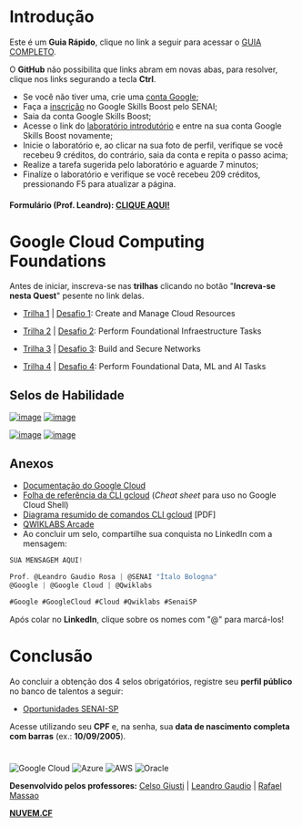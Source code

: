 # Introdução

Este é um **Guia Rápido**, clique no link a seguir para acessar o [GUIA COMPLETO](https://github.com/Leandromeda/Cloud/raw/GCP-Foundations/Cr%C3%A9ditos.pdf).

O **GitHub** não possibilita que links abram em novas abas, para resolver, clique nos links segurando a tecla **Ctrl**.

- Se você não tiver uma, crie uma [conta Google](https://accounts.google.com/SignUp?continue=https://myaccount.google.com%3Futm_source%3Daccount-marketing-page%26utm_medium%3Dcreate-account-button);
- Faça a [inscrição](https://docs.google.com/forms/d/1jrnRcNC6Sp5F_4N3SrRFQgxMm37LUDNTZd9rkVX6Cls/viewform?edit_requested=true) no Google Skills Boost pelo SENAI;
- Saia da conta Google Skills Boost;
- Acesse o link do [laboratório introdutório](https://www.cloudskillsboost.google/focuses/2794?locale=en&parent=catalog&qlcampaign=4p-EDUCR-GCCFSENAISP_OCT22-27) e entre na sua conta Google Skills Boost novamente;
- Inicie o laboratório e, ao clicar na sua foto de perfil, verifique se você recebeu 9 créditos, do contrário, saia da conta e repita o passo acima;
- Realize a tarefa sugerida pelo laboratório e aguarde 7 minutos;
- Finalize o laboratório e verifique se você recebeu 209 créditos, pressionando F5 para atualizar a página.

#### Formulário (Prof. Leandro): [CLIQUE AQUI!](https://forms.gle/R2SfTexHPvsBoHPq7)

# Google Cloud Computing Foundations

Antes de iniciar, inscreva-se nas **trilhas** clicando no botão "**Increva-se nesta Quest**" pesente no link delas.

- [Trilha 1](https://www.cloudskillsboost.google/quests/120) | [Desafio 1](https://github.com/Leandromeda/Cloud/wiki/Desafio-1-%7C-Create-and-Manage-Cloud-Resources): Create and Manage Cloud Resources

- [Trilha 2](https://www.cloudskillsboost.google/quests/118) | [Desafio 2](https://github.com/Leandromeda/Cloud/wiki/Desafio-2-%7C-Perform-Foundational-Infraestructure-Tasks): Perform Foundational Infraestructure Tasks

- [Trilha 3](https://www.cloudskillsboost.google/quests/128) | [Desafio 3](https://github.com/Leandromeda/Cloud/wiki/Desafio-3-%7C-Build-and-Secure-Networks): Build and Secure Networks

- [Trilha 4](https://www.cloudskillsboost.google/quests/117) | [Desafio 4](https://github.com/Leandromeda/Cloud/wiki/Desafio-4-%7C-Perform-Foundational-Data,-ML-and-AI-Tasks): Perform Foundational Data, ML and AI Tasks

## Selos de Habilidade

[![image](https://user-images.githubusercontent.com/105340567/181279712-62693cfd-a8ff-4ab3-adbb-1093b6d1fe28.png)](https://www.cloudskillsboost.google/quests/120)
[![image](https://user-images.githubusercontent.com/105340567/181280073-6c5c67ec-55fd-4d2f-9210-0bd5847a5d71.png)](https://www.cloudskillsboost.google/quests/118)

[![image](https://user-images.githubusercontent.com/105340567/181280160-0b14d642-f92f-4597-914b-78e99655cc84.png)](https://www.cloudskillsboost.google/quests/128)
[![image](https://user-images.githubusercontent.com/105340567/181280303-e8b36330-c6b8-4ffc-aef1-df6e5f0e6d47.png)](https://www.cloudskillsboost.google/quests/117)

<!-- ## Selos dos Cursos (Bônus)

[![image](https://user-images.githubusercontent.com/105340567/181305347-dacad484-61c8-44d3-b13f-20ed68d7ce89.png)](https://google.qwiklabs.com/course_templates/153)
[![image](https://user-images.githubusercontent.com/105340567/181305523-add9128a-3af5-4ccd-aeb4-1126eaa5572b.png)](https://google.qwiklabs.com/course_templates/154)

[![image](https://user-images.githubusercontent.com/105340567/181305860-ba07d15d-9e4e-4dab-a8e4-776353ecbed2.png)](https://google.qwiklabs.com/course_templates/155)
[![image](https://user-images.githubusercontent.com/105340567/181305904-92bd7ae4-6e25-4142-bed0-ad2583cd0811.png)](https://google.qwiklabs.com/course_templates/156) -->

## Anexos

- [Documentação do Google Cloud](https://cloud.google.com/docs?hl=pt-br)
- [Folha de referência da CLI gcloud](https://cloud.google.com/sdk/docs/cheatsheet?hl=pt-br) (_Cheat sheet_ para uso no Google Cloud Shell)
- [Diagrama resumido de comandos CLI gcloud](https://cloud.google.com/static/sdk/docs/images/gcloud-cheat-sheet.pdf?hl=pt-br) [PDF]
- [QWIKLABS Arcade](https://go.qwiklabs.com/arcade)
- Ao concluir um selo, compartilhe sua conquista no LinkedIn com a mensagem:

```jsx
SUA MENSAGEM AQUI!

Prof. @Leandro Gaudio Rosa | @SENAI "Ítalo Bologna"
@Google | @Google Cloud | @Qwiklabs

#Google #GoogleCloud #Cloud #Qwiklabs #SenaiSP
```

Após colar no **LinkedIn**, clique sobre os nomes com "@" para marcá-los!

# Conclusão

Ao concluir a obtenção dos 4 selos obrigatórios, registre seu **perfil público** no banco de talentos a seguir:

- [Oportunidades SENAI-SP](https://oportunidades.sp.senai.br/)

Acesse utilizando seu **CPF** e, na senha, sua **data de nascimento completa com barras** (ex.: **10/09/2005**).

#
![Google Cloud](https://img.shields.io/badge/GoogleCloud-%234285F4.svg?style=for-the-badge&logo=google-cloud&logoColor=white)  ![Azure](https://img.shields.io/badge/azure-%230072C6.svg?style=for-the-badge&logo=microsoftazure&logoColor=white)  ![AWS](https://img.shields.io/badge/AWS-%23FF9900.svg?style=for-the-badge&logo=amazon-aws&logoColor=white)  ![Oracle](https://img.shields.io/badge/Oracle-F80000?style=for-the-badge&logo=oracle&logoColor=white)

<b>Desenvolvido pelos professores:</b> [Celso Giusti](https://github.com/CelsoGR/) | [Leandro Gaudio](https://github.com/Leandromeda/) | [Rafael Massao](https://github.com/Massao_JapaNice/)

**[NUVEM.CF](https://nuvem.cf/)**
